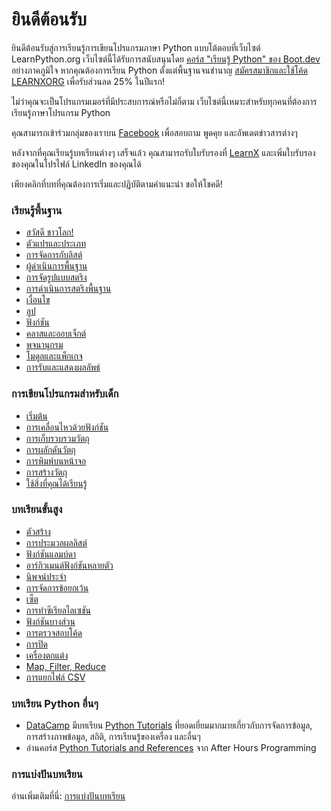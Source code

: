 # ยินดีต้อนรับ

ยินดีต้อนรับสู่การเรียนรู้การเขียนโปรแกรมภาษา Python แบบโต้ตอบที่เว็บไซต์ LearnPython.org เว็บไซต์นี้ได้รับการสนับสนุนโดย [คอร์ส "เรียนรู้ Python" ของ Boot.dev](https://www.boot.dev/courses/learn-python?promo=LEARNXORG) อย่างภาคภูมิใจ หากคุณต้องการเรียน Python ตั้งแต่พื้นฐานจนชำนาญ [สมัครสมาชิกและใช้โค้ด LEARNXORG](https://www.boot.dev/pricing?promo=LEARNXORG) เพื่อรับส่วนลด 25% ในปีแรก!

ไม่ว่าคุณจะเป็นโปรแกรมเมอร์ที่มีประสบการณ์หรือไม่ก็ตาม เว็บไซต์นี้เหมาะสำหรับทุกคนที่ต้องการเรียนรู้ภาษาโปรแกรม Python<br>

คุณสามารถเข้าร่วมกลุ่มของเราบน <a href="http://www.facebook.com/groups/180708015327157/">Facebook</a> เพื่อสอบถาม พูดคุย และอัพเดตข่าวสารต่างๆ

หลังจากที่คุณเรียนรู้บทเรียนต่างๆ เสร็จแล้ว คุณสามารถรับใบรับรองที่ [LearnX](https://www.learnx.org) และเพิ่มใบรับรองของคุณในโปรไฟล์ LinkedIn ของคุณได้

เพียงคลิกที่บทที่คุณต้องการเริ่มและปฏิบัติตามคำแนะนำ ขอให้โชคดี!<br>

### เรียนรู้พื้นฐาน

- [สวัสดี ชาวโลก!](Hello,%20World!)
- [ตัวแปรและประเภท](Variables%20and%20Types)
- [การจัดการกับลิสต์](Lists)
- [ผู้ดำเนินการพื้นฐาน](Basic%20Operators)
- [การจัดรูปแบบสตริง](String%20Formatting)
- [การดำเนินการสตริงพื้นฐาน](Basic%20String%20Operations)
- [เงื่อนไข](Conditions)
- [ลูป](Loops)
- [ฟังก์ชัน](Functions)
- [คลาสและออบเจ็กต์](Classes%20and%20Objects)
- [พจนานุกรม](Dictionaries)
- [โมดูลและแพ็กเกจ](Modules%20and%20Packages)
- [การรับและแสดงผลลัพธ์](Input%20and%20Output)

### การเขียนโปรแกรมสำหรับเด็ก
- [เริ่มต้น](https://codingforkids.io/play/python/intro-level1)
- [การเคลื่อนไหวด้วยฟังก์ชัน](https://codingforkids.io/play/python/intro-level2)
- [การเก็บรวบรวมวัตถุ](https://codingforkids.io/play/python/intro-level3)
- [การผลักดันวัตถุ](https://codingforkids.io/play/python/intro-level4)
- [การพิมพ์บนหน้าจอ](https://codingforkids.io/play/python/intro-level5)
- [การสร้างวัตถุ](https://codingforkids.io/play/python/intro-level6)
- [ใช้สิ่งที่คุณได้เรียนรู้](https://codingforkids.io/play/python/intro-level7)

### บทเรียนขั้นสูง

- [ตัวสร้าง](Generators)
- [การประมวลผลลิสต์](List%20Comprehensions)
- [ฟังก์ชันแลมบ์ดา](Lambda%20functions)
- [อาร์กิวเมนต์ฟังก์ชันหลายตัว](Multiple%20Function%20Arguments)
- [นิพจน์ประจำ](Regular%20Expressions)
- [การจัดการข้อยกเว้น](Exception%20Handling)
- [เซ็ต](Sets)
- [การทำซีเรียลไลเซชัน](Serialization)
- [ฟังก์ชันบางส่วน](Partial%20functions)
- [การตรวจสอบโค้ด](Code%20Introspection)
- [การปิด](Closures)
- [เครื่องตกแต่ง](Decorators)
- [Map, Filter, Reduce](Map,%20Filter,%20Reduce)
- [การแยกไฟล์ CSV](Parsing%20CSV%20Files)

### บทเรียน Python อื่นๆ

- [DataCamp](https://datacamp.pxf.io/c/67577/1012793/13294?sharedId=learnpython.org) มีบทเรียน [Python Tutorials](https://datacamp.pxf.io/c/67577/1012793/13294?sharedId=learnpython.org) ที่ยอดเยี่ยมมากมายเกี่ยวกับการจัดการข้อมูล, การสร้างภาพข้อมูล, สถิติ, การเรียนรู้ของเครื่อง และอื่นๆ
- อ่านคอร์ส [Python Tutorials and References](http://www.afterhoursprogramming.com/index.php?article=181) จาก After Hours Programming

### การแบ่งปันบทเรียน

อ่านเพิ่มเติมที่นี่: [การแบ่งปันบทเรียน](Contributing%20Tutorials)